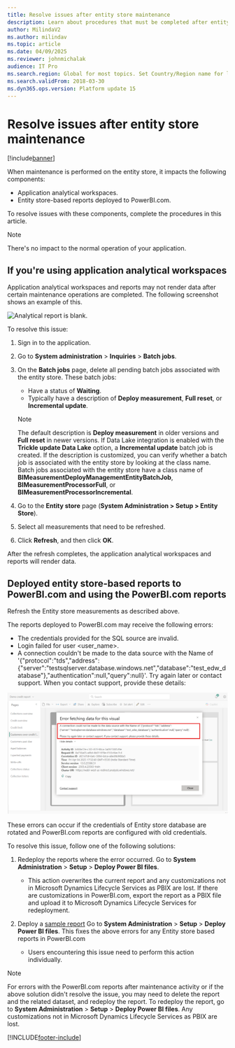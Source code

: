 ```yaml
---
title: Resolve issues after entity store maintenance
description: Learn about procedures that must be completed after entity store maintenance, including if you're using application analytical workspaces.
author: MilindaV2
ms.author: milindav
ms.topic: article
ms.date: 04/09/2025
ms.reviewer: johnmichalak
audience: IT Pro
ms.search.region: Global for most topics. Set Country/Region name for localizations
ms.search.validFrom: 2018-03-30
ms.dyn365.ops.version: Platform update 15
---
```


# Resolve issues after entity store maintenance

[!include[banner](../includes/banner.md)]

When maintenance is performed on the entity store, it impacts the following components:

- Application analytical workspaces.
- Entity store-based reports deployed to PowerBI.com.

To resolve issues with these components, complete the procedures in this article.

> [!NOTE]
> There's no impact to the normal operation of your application.

## If you're using application analytical workspaces

Application analytical workspaces and reports may not render data after certain maintenance operations are completed. The following screenshot shows an example of this.

![Analytical report is blank.](media/blank-powerbi.png)

To resolve this issue:

1. Sign in to the application.
2. Go to **System administration** > **Inquiries** > **Batch jobs**.
3. On the **Batch jobs** page, delete all pending batch jobs associated with the entity store. These batch jobs:

    - Have a status of **Waiting**.
    - Typically have a description of **Deploy measurement**, **Full reset**, or **Incremental update**.

    > [!NOTE]
    > The default description is **Deploy measurement** in older versions and **Full reset** in newer versions. If Data Lake integration is enabled with the **Trickle update Data Lake** option, a **Incremental update** batch job is created. If the description is customized, you can verify whether a batch job is associated with the entity store by looking at the class name. Batch jobs associated with the entity store have a class name of **BIMeasurementDeployManagementEntityBatchJob**, **BIMeasurementProcessorFull**, or **BIMeasurementProcessorIncremental**.

4. Go to the **Entity store** page (**System Administration \> Setup \> Entity Store**).
5. Select all measurements that need to be refreshed.
6. Click **Refresh**, and then click **OK**.

After the refresh completes, the application analytical workspaces and reports will render data.

## Deployed entity store-based reports to PowerBI.com and using the PowerBI.com reports

Refresh the Entity store measurements as described above.

The reports deployed to PowerBI.com may receive the following errors:

- The credentials provided for the SQL source are invalid.
- Login failed for user <user_name>.
- A connection couldn't be made to the data source with the Name of '{"protocol":"tds","address":{"server":"testsqlserver.database.windows.net","database":"test_edw_database"},"authentication":null,"query":null}'.
Try again later or contact support. When you contact support, provide these details:

![PowerBI.com report with connection issue.](media/EntityStore-PowerBI-Creds-Issue.png)

These errors can occur if the credentials of Entity store database are rotated and PowerBI.com reports are configured with old credentials.

To resolve this issue, follow one of the following solutions:

1. Redeploy the reports where the error occurred. Go to **System Administration** \> **Setup** \> **Deploy Power BI files**.
   - This action overwrites the current report and any customizations not in Microsoft Dynamics Lifecycle Services as PBIX are lost. If there are customizations in PowerBI.com, export the report as a PBIX file and upload it to Microsoft Dynamics Lifecycle Services for redeployment.

2. Deploy a [sample report](https://download.microsoft.com/download/4990e70d-1c68-45ab-9d23-2475a2b99596/Sample.pbix) Go to **System Administration** \> **Setup** \> **Deploy Power BI files**. This fixes the above errors for any Entity store based reports in PowerBI.com
   - Users encountering this issue need to perform this action individually.
     

> [!NOTE]
> For errors with the PowerBI.com reports after maintenance activity or if the above solution didn't resolve the issue, you may need to delete the report and the related dataset, and redeploy the report. To redeploy the report, go to **System Administration** \> **Setup** \> **Deploy Power BI files**. Any customizations not in Microsoft Dynamics Lifecycle Services as PBIX are lost.


[!INCLUDE[footer-include](../../../includes/footer-banner.md)]
